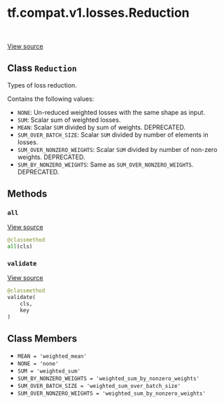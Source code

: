 <div itemscope itemtype="http://developers.google.com/ReferenceObject">
<meta itemprop="name" content="tf.compat.v1.losses.Reduction" />
<meta itemprop="path" content="Stable" />
<meta itemprop="property" content="all"/>
<meta itemprop="property" content="validate"/>
<meta itemprop="property" content="MEAN"/>
<meta itemprop="property" content="NONE"/>
<meta itemprop="property" content="SUM"/>
<meta itemprop="property" content="SUM_BY_NONZERO_WEIGHTS"/>
<meta itemprop="property" content="SUM_OVER_BATCH_SIZE"/>
<meta itemprop="property" content="SUM_OVER_NONZERO_WEIGHTS"/>
</div>

# tf.compat.v1.losses.Reduction

<!-- Insert buttons -->

<table class="tfo-notebook-buttons tfo-api" align="left">
</table>

<a target="_blank" href="/code/stable/tensorflow/python/ops/losses/losses_impl.py">View source</a>



## Class `Reduction`

<!-- Start diff -->
Types of loss reduction.



<!-- Placeholder for "Used in" -->

Contains the following values:

* `NONE`: Un-reduced weighted losses with the same shape as input.
* `SUM`: Scalar sum of weighted losses.
* `MEAN`: Scalar `SUM` divided by sum of weights. DEPRECATED.
* `SUM_OVER_BATCH_SIZE`: Scalar `SUM` divided by number of elements in losses.
* `SUM_OVER_NONZERO_WEIGHTS`: Scalar `SUM` divided by number of non-zero
   weights. DEPRECATED.
* `SUM_BY_NONZERO_WEIGHTS`: Same as `SUM_OVER_NONZERO_WEIGHTS`. DEPRECATED.

## Methods

<h3 id="all"><code>all</code></h3>

<a target="_blank" href="/code/stable/tensorflow/python/ops/losses/losses_impl.py">View source</a>

``` python
@classmethod
all(cls)
```




<h3 id="validate"><code>validate</code></h3>

<a target="_blank" href="/code/stable/tensorflow/python/ops/losses/losses_impl.py">View source</a>

``` python
@classmethod
validate(
    cls,
    key
)
```






## Class Members

* `MEAN = 'weighted_mean'` <a id="MEAN"></a>
* `NONE = 'none'` <a id="NONE"></a>
* `SUM = 'weighted_sum'` <a id="SUM"></a>
* `SUM_BY_NONZERO_WEIGHTS = 'weighted_sum_by_nonzero_weights'` <a id="SUM_BY_NONZERO_WEIGHTS"></a>
* `SUM_OVER_BATCH_SIZE = 'weighted_sum_over_batch_size'` <a id="SUM_OVER_BATCH_SIZE"></a>
* `SUM_OVER_NONZERO_WEIGHTS = 'weighted_sum_by_nonzero_weights'` <a id="SUM_OVER_NONZERO_WEIGHTS"></a>
